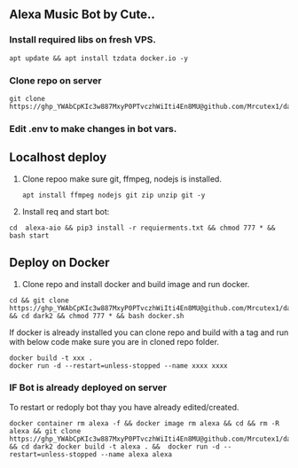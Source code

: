 ## Alexa Music Bot by Cute.. 

### Install required libs on fresh VPS.

```
apt update && apt install tzdata docker.io -y
```

### Clone repo on server
```
git clone https://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@github.com/Mrcutex1/dark2
```

### Edit .env to make changes in bot vars.

## Localhost deploy 
1. Clone repoo make sure git, ffmpeg, nodejs is installed. 
   ```
   apt install ffmpeg nodejs git zip unzip git -y
   ```
2. Install req and start bot:
```
cd  alexa-aio && pip3 install -r requierments.txt && chmod 777 * &&  bash start
```

## Deploy on Docker 
1. Clone repo and install docker and build image and run docker.
```
cd && git clone https://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@github.com/Mrcutex1/dark2 && cd dark2 && chmod 777 * && bash docker.sh 
```

If docker is already installed you can clone repo and build with a tag and run with below code make sure you are in cloned repo folder.
    
    docker build -t xxx . 
    docker run -d --restart=unless-stopped --name xxxx xxxx

### IF Bot is already deployed on server
To restart or redoply bot thay you have already edited/created.

```
docker container rm alexa -f && docker image rm alexa && cd && rm -R alexa && git clone https://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@github.com/Mrcutex1/dark2 && cd dark2 docker build -t alexa . &&  docker run -d --restart=unless-stopped --name alexa alexa
```

    
